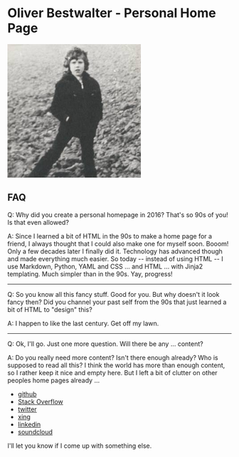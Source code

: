 # Oliver Bestwalter - Personal Home Page

![picture of a very young me standing on an empty field](me.jpg)

## FAQ

Q: Why did you create a personal homepage in 2016? That's so 90s of you! Is that even allowed?

A: Since I learned a bit of HTML in the 90s to make a home page for a friend, I always thought that I could also make one for myself soon. Booom! Only a few decades later I finally did it. Technology has advanced though and made everything much easier. So today -- instead of using HTML -- I use Markdown, Python, YAML and CSS ... and HTML ... with Jinja2 templating. Much simpler than in the 90s. Yay, progress!

<hr>

Q: So you know all this fancy stuff. Good for you. But why doesn't it look fancy then? Did you channel your past self from the 90s that just learned a bit of HTML to "design" this?

A: I happen to like the last century. Get off my lawn.

<hr>

Q: Ok, I'll go. Just one more question. Will there be any ... content?

A: Do you really need more content? Isn't there enough already? Who is supposed to read all this? I think the world has more than enough content, so I rather keep it nice and empty here. But I left a bit of clutter on other peoples home pages already ...

* [github](https://github.com/obestwalter)
* [Stack Overflow](http://stackoverflow.com/users/2626627/oliver-bestwalter)
* [twitter](https://twitter.com/obestwalter)
* [xing](https://www.xing.com/profile/Oliver_Bestwalter)
* [linkedin](https://www.linkedin.com/in/oliver-bestwalter-a8781a19)
* [soundcloud](https://soundcloud.com/oliver-bestwalter)

I'll let you know if I come up with something else.
